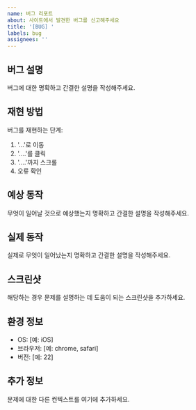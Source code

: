 ```yaml
---
name: 버그 리포트
about: 사이트에서 발견한 버그를 신고해주세요
title: '[BUG] '
labels: bug
assignees: ''
---
```


## 버그 설명
버그에 대한 명확하고 간결한 설명을 작성해주세요.

## 재현 방법
버그를 재현하는 단계:
1. '...'로 이동
2. '....'를 클릭
3. '....'까지 스크롤
4. 오류 확인

## 예상 동작
무엇이 일어날 것으로 예상했는지 명확하고 간결한 설명을 작성해주세요.

## 실제 동작
실제로 무엇이 일어났는지 명확하고 간결한 설명을 작성해주세요.

## 스크린샷
해당하는 경우 문제를 설명하는 데 도움이 되는 스크린샷을 추가하세요.

## 환경 정보
 - OS: [예: iOS]
 - 브라우저: [예: chrome, safari]
 - 버전: [예: 22]

## 추가 정보
문제에 대한 다른 컨텍스트를 여기에 추가하세요.
